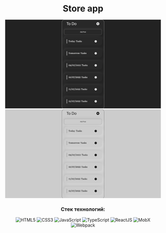 <div align="center">

# Store app

[![Header](https://github.com/solovpro/todo-list/raw/master/src/assets/img/app-readme-dark.png)](https://solovpro.github.io/store-app/)
[![Header](https://github.com/solovpro/todo-list/raw/master/src/assets/img/app-readme-light.png)](https://solovpro.github.io/store-app/)

[//]: # (### Store app)
<div align="start">

[//]: # (```sh)

[//]: # ()
[//]: # ($ css-animation)

[//]: # ()
[//]: # ($ сменой темы)

[//]: # ()
[//]: # ($ и другими интересными функционалами)

[//]: # ()
[//]: # (```)

</div>

### Стек технологий:
![HTML5](https://img.shields.io/badge/-HTML5-A9A9A9?style=for-the-badge&logo=HTML5)
![CSS3](https://img.shields.io/badge/-SCSS-4B0082?style=for-the-badge&logo=CSS3)
![JavaScript](https://img.shields.io/badge/-JavaScript-8B0000?style=for-the-badge&logo=javascript)
![TypeScript](https://img.shields.io/badge/-TypeScript-000066?style=for-the-badge&logo=typescript)
![ReactJS](https://img.shields.io/badge/-ReactJS-4682B4?style=for-the-badge&logo=React)
![MobX](https://img.shields.io/badge/-MobX-D2691E?style=for-the-badge&logo=MobX)
![Webpack](https://img.shields.io/badge/-Webpack-4169E1?style=for-the-badge&logo=Webpack)

</div>
  
